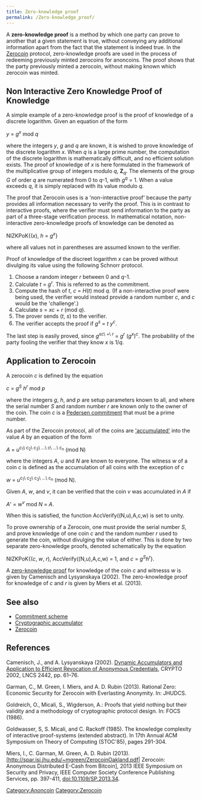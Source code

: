 ```yaml
---
title: Zero-knowledge proof
permalink: /Zero-knowledge_proof/
---
```


A **zero-knowledge proof** is a method by which one party can prove to another that a given statement is true, without conveying any additional information apart from the fact that the statement is indeed true. In the [Zerocoin](/Zerocoin "wikilink") protocol, zero-knowledge proofs are used in the process of redeeming previously minted zerocoins for anoncoins. The proof shows that the party previously minted a zerocoin, without making known which zerocoin was minted.

Non Interactive Zero Knowledge Proof of Knowledge
-------------------------------------------------

A simple example of a zero-knowledge proof is the proof of knowledge of a discrete logarithm. Given an equation of the form


*y* = *g*<sup>*x*</sup> mod *q*

where the integers *y*, *g* and *q* are known, it is wished to prove knowledge of the discrete logarithm *x*. When *q* is a large prime number, the computation of the discrete logarithm is mathematically difficult, and no efficient solution exists. The proof of knowledge of *x* is here formulated in the framework of the multiplicative group of integers modulo *q*, **Z**<sub>*q*</sub>. The elements of the group *G* of order *q* are numerated from 0 to *q*-1, with *g*<sup>*q*</sup> = 1. When a value exceeds *q*, it is simply replaced with its value modulo *q*.

The proof that Zerocoin uses is a 'non-interactive proof' because the party provides all information necessary to verify the proof. This is in contrast to interactive proofs, where the verifier must send information to the party as part of a three-stage verification process. In mathematical notation, non-interactive zero-knowledge proofs of knowledge can be denoted as


NIZKPoK{(*x*), *h* = *g*<sup>*x*</sup>}

where all values not in parentheses are assumed known to the verifier.

Proof of knowledge of the discreet logarithm *x* can be proved without divulging its value using the following Schnorr protocol.

1.  Choose a random integer *r* between 0 and *q*-1.
2.  Calculate *t* = *g*<sup>*r*</sup>. This is referred to as the commitment.
3.  Compute the hash of *t*, *c* = *H*(*t*) mod *q*. (If a non-interactive proof were being used, the verifier would instead provide a random number *c*, and *c* would be the 'challenge'.)
4.  Calculate *s* = *xc* + *r* (mod *q*).
5.  The prover sends (*t*, *s*) to the verifier.
6.  The verifier accepts the proof if *g*<sup>*s*</sup> = *t* *y*<sup>*c*</sup>.

The last step is easily proved, since *g*<sup>*xc*\ +\ *r*</sup> = *g*<sup>*r*</sup> (*g*<sup>*x*</sup>)<sup>*c*</sup>. The probability of the party fooling the verifier that they know *x* is 1/*q*.

Application to Zerocoin
-----------------------

A zerocoin *c* is defined by the equation


*c* = *g*<sup>*S*</sup> *h*<sup>*r*</sup> mod *p*

where the integers *g*, *h*, and *p* are setup parameters known to all, and where the serial number *S* and random number *r* are known only to the owner of the coin. The coin *c* is a [Pedersen commitment](/Commitment_scheme "wikilink") that must be a prime number.

As part of the Zerocoin protocol, all of the coins are ['accumulated'](/Cryptographic_accumulator "wikilink") into the value *A* by an equation of the form


*A* = *u*<sup>c<sub>1</sub>\ c<sub>2</sub>\ c<sub>3</sub>\ ...\ c\ ...\ c<sub>n</sub></sup> (mod N)

where the integers *A*, *u* and *N* are known to everyone. The witness *w* of a coin *c* is defined as the accumulation of all coins with the exception of *c*


*w* = *u*<sup>c<sub>1</sub>\ c<sub>2</sub>\ c<sub>3</sub>\ ...\ c<sub>n</sub></sup> (mod N).

Given *A*, *w*, and *v*, it can be verified that the coin *v* was accumulated in *A* if


*A*' = *w*<sup>*v*</sup> mod *N* = *A*.

When this is satisfied, the function AccVerify((N,u),A,c,w) is set to unity.

To prove ownership of a Zerocoin, one must provide the serial number *S*, and prove knowledge of one coin *c* and the random number *r* used to generate the coin, without divulging the value of either. This is done by two separate zero-knowledge proofs, denoted schematically by the equation


NIZKPoK{(*c*, *w*, *r*), AccVerify((N,u),A,c,w) = 1, and *c* = *g*<sup>*S*</sup>*h*<sup>*r*</sup>}.

A [zero-knowledge proof](/Zero-Knowledge_Proofs "wikilink") for knowledge of the coin *c* and witnesss *w* is given by Camenisch and Lysyanskaya (2002). The zero-knowledge proof for knowledge of *c* and *r* is given by Miers et al. (2013).

See also
--------

-   [Commitment scheme](/Commitment_scheme "wikilink")
-   [Cryptographic accumulator](/Cryptographic_accumulator "wikilink")
-   [Zerocoin](/Zerocoin "wikilink")

References
----------

Camenisch, J., and A. Lysyanskaya (2002). [Dynamic Accumulators and Application to Efficient Revocation of Anonymous Credentials](http://cs.brown.edu/people/anna/papers/camlys02.pdf), CRYPTO 2002, LNCS 2442, pp. 61–76.

Garman, C., M. Green, I. Miers, and A. D. Rubin (2013). Rational Zero: Economic Security for Zerocoin with Everlasting Anonymity. In: JHUDCS.

Goldreich, O., Micali, S., Wigderson, A.: Proofs that yield nothing but their validity and a methodology of cryptographic protocol design. In: FOCS (1986).

Goldwasser, S, S. Micali, and C. Rackoff (1985). The knowledge complexity of interactive proof-systems (extended abstract). In 17th Annual ACM Symposium on Theory of Computing (STOC'85), pages 291-304.

Miers, I., C. Garman, M. Green, A. D. Rubin (2013). \[<http://spar.isi.jhu.edu/~mgreen/ZerocoinOakland.pdf>| Zerocoin: Anonymous Distributed E-Cash from Bitcoin\], 2013 IEEE Symposium on Security and Privacy, IEEE Computer Society Conference Publishing Services, pp. 397-411, <doi:10.1109/SP.2013.34>.

[Category:Anoncoin](/Category:Anoncoin "wikilink") [Category:Zerocoin](/Category:Zerocoin "wikilink")